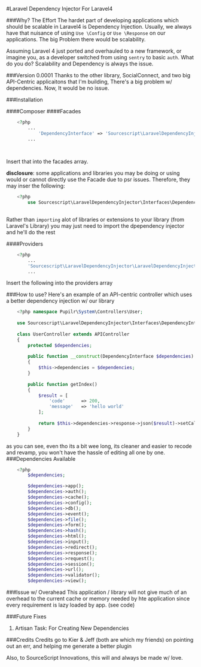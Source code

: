 #Laravel Dependency Injector For Laravel4


###Why? The Effort
The hardet part of developing applications which should be scalable in Laravel4 is Dependency Injection. Usually, we always have that nuisance of using `Use \Config` or `Use \Response` on our applications. The big Problem there would be scalability.

Assuming Laravel 4 just ported and overhauled to a new framework, or imagine you, as a developer switched from using `sentry` to basic `auth`. What do you do? Scalability and Dependency is always the issue.

###Version 0.0001
Thanks to the other library, SocialConnect, and two big API-Centric applicaitons that I'm building, There's a big problem w/ dependencies. Now, It would be no issue.

###Installation

####Composer
####Facades
```php
    <?php
        ...
            'DependencyInterface' => 'Sourcescript\LaravelDependencyInjector\Facades\DependencyFacade'
        ...
    
    
```

Insert that into the facades array.

**disclosure**: some applications and libraries you may be doing or using would or cannot directly use the Facade due to psr issues. Therefore, they may inser the following:

```php
    <?php
        use Sourcescript\LaravelDependencyInjector\Interfaces\DependencyInterface;
    
```

Rather than `importing` alot of libraries or extensions to your library (from Laravel's Library) you may just need to import the dpependency injector and he'll do the rest


####Providers
```php
    <?php
        ...
        'Sourcescript\LaravelDependencyInjector\LaravelDependencyInjectorServiceProvider'
        ...
```

Insert the following into the providers array


###How to use?
Here's an example of an API-centric controller which uses a better dependency injection w/ our library

```php
    <?php namespace Pupilr\System\Controllers\User;
    
    use Sourcescript\LaravelDependencyInjector\Interfaces\DependencyInterface;
    
    class UserController extends APIController
    {
        protected $dependencies;
        
        public function __construct(DependencyInterface $dependencies)
        {
            $this->dependencies = $dependencies;
        }
        
        public function getIndex()
        {
            $result = [
                'code'      => 200,
                'message'   => 'hello world'
            ];
            
            return $this->dependencies->response->json($result)->setCallback($this->dependencies->input->get('callback'));
        }
    }
```

as you can see, even tho its a bit wee long, its cleaner and easier to recode and revamp, you won't have the hassle of editing all one by one.
###Dependencies Available

```php
    <?php
        $dependencies;

        $dependencies->app();
        $dependencies->auth();
        $dependencies->cache();
        $dependencies->config();
        $dependencies->db();
        $dependencies->event();
        $dependencies->file();
        $dependencies->form();
        $dependencies->hash();
        $dependencies->html();
        $dependencies->input();
        $dependencies->redirect();
        $dependencies->response();
        $dependencies->request();
        $dependencies->session();
        $dependencies->url();
        $dependencies->validator();
        $dependencies->view();

```

###Issue w/ Overahead
This application / library will not give much of an overhead to the current cache or memory needed by hte application since every requirement is lazy loaded by app. (see code)

###Future Fixes
1. Artisan Task: For Creating New Dependencies

###Credits
Credits go to Kier & Jeff (both are which my friends) on pointing out an err, and helping me generate a better plugin

Also, to SourceScript Innovations, this will and always be made w/ love.
